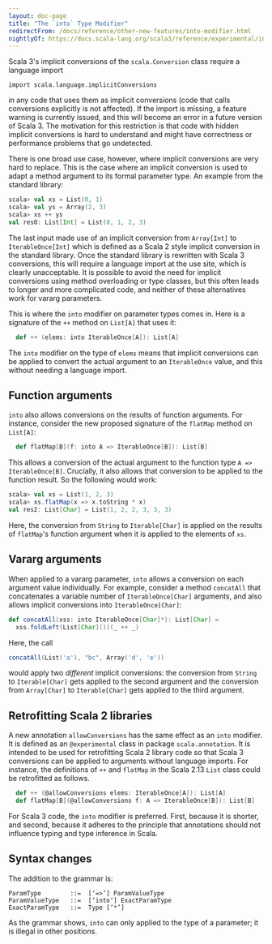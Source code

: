 ```yaml
---
layout: doc-page
title: "The `into` Type Modifier"
redirectFrom: /docs/reference/other-new-features/into-modifier.html
nightlyOf: https://docs.scala-lang.org/scala3/reference/experimental/into-modifier.html
---
```


Scala 3's implicit conversions of the `scala.Conversion` class require a language import
```
import scala.language.implicitConversions
```
in any code that uses them as implicit conversions (code that calls conversions explicitly is not affected). If the import is missing, a feature warning is currently issued, and this will become an error in a future version of Scala 3. The motivation for this restriction is that code with hidden implicit conversions is hard to understand and might have correctness or performance problems that go undetected.

There is one broad use case, however, where implicit conversions are very hard to replace. This is the case where an implicit conversion is used to adapt a method argument to its formal parameter type. An example from the standard library:
```scala
scala> val xs = List(0, 1)
scala> val ys = Array(2, 3)
scala> xs ++ ys
val res0: List[Int] = List(0, 1, 2, 3)
```
The last input made use of an implicit conversion from `Array[Int]` to `IterableOnce[Int]` which is defined as a Scala 2 style implicit conversion in the standard library. Once the standard library is rewritten with Scala 3 conversions, this will
require a language import at the use site, which is clearly unacceptable. It is possible to avoid the need for implicit conversions using method overloading or type classes, but this often leads to longer and more complicated code, and neither of these alternatives work for vararg parameters.

This is where the `into` modifier on parameter types comes in. Here is a signature of the `++` method on `List[A]` that uses it:
```scala
  def ++ (elems: into IterableOnce[A]): List[A]
```
The `into` modifier on the type of `elems` means that implicit conversions can be applied to convert the actual argument to an `IterableOnce` value, and this without needing a language import.

## Function arguments

`into` also allows conversions on the results of function arguments. For instance, consider the new proposed signature of the `flatMap` method on `List[A]`:

```scala
  def flatMap[B](f: into A => IterableOnce[B]): List[B]
```
This allows a conversion of the actual argument to the function type `A => IterableOnce[B]`. Crucially, it also allows that conversion to be applied to
the function result. So the following would work:
```scala
scala> val xs = List(1, 2, 3)
scala> xs.flatMap(x => x.toString * x)
val res2: List[Char] = List(1, 2, 2, 3, 3, 3)
```
Here, the conversion from `String` to `Iterable[Char]` is applied on the results of `flatMap`'s function argument when it is applied to the elements of `xs`.

## Vararg arguments

When applied to a vararg parameter, `into` allows a conversion on each argument value individually. For example, consider a method `concatAll` that concatenates a variable
number of `IterableOnce[Char]` arguments, and also allows implicit conversions into `IterableOnce[Char]`:

```scala
def concatAll(xss: into IterableOnce[Char]*): List[Char] =
  xss.foldLeft(List[Char]())(_ ++ _)
```
Here, the call
```scala
concatAll(List('a'), "bc", Array('d', 'e'))
```
would apply two _different_ implicit conversions: the conversion from `String` to `Iterable[Char]` gets applied to the second argument and the conversion from `Array[Char]` to `Iterable[Char]` gets applied to the third argument.

## Retrofitting Scala 2 libraries

A new annotation `allowConversions` has the same effect as an `into` modifier. It is defined as an `@experimental` class in package `scala.annotation`. It is intended to be used for retrofitting Scala 2 library code so that Scala 3 conversions can be applied to arguments without language imports. For instance, the definitions of
`++` and `flatMap` in the Scala 2.13 `List` class could be retrofitted as follows.
```scala
  def ++ (@allowConversions elems: IterableOnce[A]): List[A]
  def flatMap[B](@allowConversions f: A => IterableOnce[B]): List[B]
```
For Scala 3 code, the `into` modifier is preferred. First, because it is shorter,
and second, because it adheres to the principle that annotations should not influence
typing and type inference in Scala.

## Syntax changes

The addition to the grammar is:
```
ParamType        ::=  [‘=>’] ParamValueType
ParamValueType   ::=  [‘into‘] ExactParamType
ExactParamType   ::=  Type [‘*’]
```
As the grammar shows, `into` can only applied to the type of a parameter; it is illegal in other positions.
